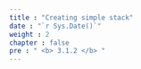 ```yaml
---
title : "Creating simple stack"
date : "`r Sys.Date()`"
weight : 2
chapter : false
pre : " <b> 3.1.2 </b> "
---
```


